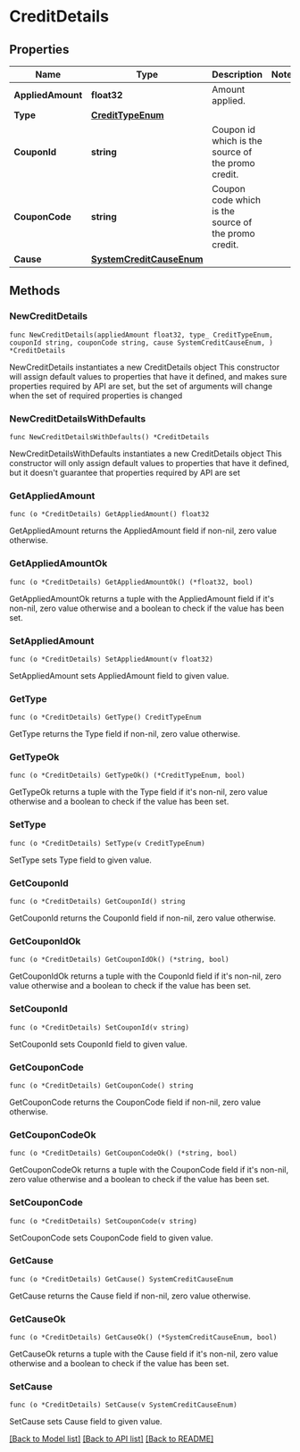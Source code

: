 # CreditDetails

## Properties

Name | Type | Description | Notes
------------ | ------------- | ------------- | -------------
**AppliedAmount** | **float32** | Amount applied. | 
**Type** | [**CreditTypeEnum**](CreditTypeEnum.md) |  | 
**CouponId** | **string** | Coupon id which is the source of the promo credit. | 
**CouponCode** | **string** | Coupon code which is the source of the promo credit. | 
**Cause** | [**SystemCreditCauseEnum**](SystemCreditCauseEnum.md) |  | 

## Methods

### NewCreditDetails

`func NewCreditDetails(appliedAmount float32, type_ CreditTypeEnum, couponId string, couponCode string, cause SystemCreditCauseEnum, ) *CreditDetails`

NewCreditDetails instantiates a new CreditDetails object
This constructor will assign default values to properties that have it defined,
and makes sure properties required by API are set, but the set of arguments
will change when the set of required properties is changed

### NewCreditDetailsWithDefaults

`func NewCreditDetailsWithDefaults() *CreditDetails`

NewCreditDetailsWithDefaults instantiates a new CreditDetails object
This constructor will only assign default values to properties that have it defined,
but it doesn't guarantee that properties required by API are set

### GetAppliedAmount

`func (o *CreditDetails) GetAppliedAmount() float32`

GetAppliedAmount returns the AppliedAmount field if non-nil, zero value otherwise.

### GetAppliedAmountOk

`func (o *CreditDetails) GetAppliedAmountOk() (*float32, bool)`

GetAppliedAmountOk returns a tuple with the AppliedAmount field if it's non-nil, zero value otherwise
and a boolean to check if the value has been set.

### SetAppliedAmount

`func (o *CreditDetails) SetAppliedAmount(v float32)`

SetAppliedAmount sets AppliedAmount field to given value.


### GetType

`func (o *CreditDetails) GetType() CreditTypeEnum`

GetType returns the Type field if non-nil, zero value otherwise.

### GetTypeOk

`func (o *CreditDetails) GetTypeOk() (*CreditTypeEnum, bool)`

GetTypeOk returns a tuple with the Type field if it's non-nil, zero value otherwise
and a boolean to check if the value has been set.

### SetType

`func (o *CreditDetails) SetType(v CreditTypeEnum)`

SetType sets Type field to given value.


### GetCouponId

`func (o *CreditDetails) GetCouponId() string`

GetCouponId returns the CouponId field if non-nil, zero value otherwise.

### GetCouponIdOk

`func (o *CreditDetails) GetCouponIdOk() (*string, bool)`

GetCouponIdOk returns a tuple with the CouponId field if it's non-nil, zero value otherwise
and a boolean to check if the value has been set.

### SetCouponId

`func (o *CreditDetails) SetCouponId(v string)`

SetCouponId sets CouponId field to given value.


### GetCouponCode

`func (o *CreditDetails) GetCouponCode() string`

GetCouponCode returns the CouponCode field if non-nil, zero value otherwise.

### GetCouponCodeOk

`func (o *CreditDetails) GetCouponCodeOk() (*string, bool)`

GetCouponCodeOk returns a tuple with the CouponCode field if it's non-nil, zero value otherwise
and a boolean to check if the value has been set.

### SetCouponCode

`func (o *CreditDetails) SetCouponCode(v string)`

SetCouponCode sets CouponCode field to given value.


### GetCause

`func (o *CreditDetails) GetCause() SystemCreditCauseEnum`

GetCause returns the Cause field if non-nil, zero value otherwise.

### GetCauseOk

`func (o *CreditDetails) GetCauseOk() (*SystemCreditCauseEnum, bool)`

GetCauseOk returns a tuple with the Cause field if it's non-nil, zero value otherwise
and a boolean to check if the value has been set.

### SetCause

`func (o *CreditDetails) SetCause(v SystemCreditCauseEnum)`

SetCause sets Cause field to given value.



[[Back to Model list]](../README.md#documentation-for-models) [[Back to API list]](../README.md#documentation-for-api-endpoints) [[Back to README]](../README.md)


